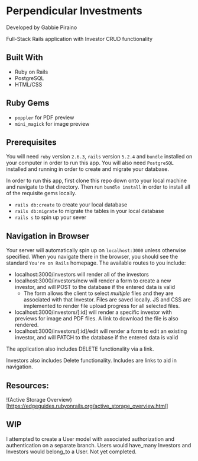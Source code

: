 # Perpendicular Investments
Developed by Gabbie Piraino

Full-Stack Rails application with Investor CRUD functionality

## Built With
* Ruby on Rails
* PostgreSQL
* HTML/CSS

## Ruby Gems
* `poppler` for PDF preview
* `mini_magick` for image preview

## Prerequisites
You will need `ruby` version `2.6.3`, `rails` version `5.2.4` and `bundle` installed on your computer in order to run this app. You will also need `PostgreSQL` installed and running in order to create and migrate your database.

In order to run this app, first clone this repo down onto your local machine and navigate to that directory. Then run `bundle install` in order to install all of the requisite gems locally.

* `rails db:create` to create your local database
* `rails db:migrate` to migrate the tables in your local database
* `rails s` to spin up your sever

## Navigation in Browser 
Your server will automatically spin up on `localhost:3000` unless otherwise specified. When you navigate there in the browser, you should see the standard `You're on Rails` homepage. The available routes to you include: 
* localhost:3000/investors will render all of the investors 
* localhost:3000/investors/new will render a form to create a new investor, and will POST to the database if the entered data is valid
  * The form allows the client to select _multiple_ files and they are associated with that Investor. Files are saved locally. JS and CSS are implemented to render file upload progress for all selected files.  
* localhost:3000/investors/[:id] will render a specific investor with previews for image and PDF files. A link to download the file is also rendered. 
* localhost:3000/investors/[:id]/edit will render a form to edit an existing investor, and will PATCH to the database if the entered data is valid 

The application also includes DELETE functionality via a link. 

Investors also includes Delete functionality. Includes are links to aid in navigation. 

## Resources: 
!(Active Storage Overview)[https://edgeguides.rubyonrails.org/active_storage_overview.html]

## WIP 
I attempted to create a User model with associated authorization and authentication on a separate branch. Users would have_many Investors and Investors would belong_to a User. Not yet completed. 
